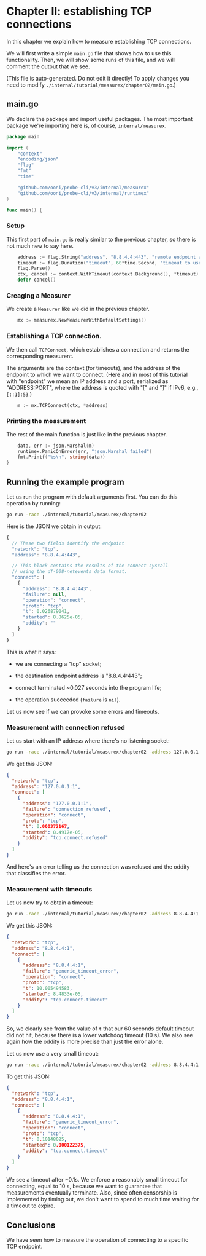 
# Chapter II: establishing TCP connections

In this chapter we explain how to measure establishing TCP connections.

We will first write a simple `main.go` file that shows how to use
this functionality. Then, we will show some runs of this file, and
we will comment the output that we see.

(This file is auto-generated. Do not edit it directly! To apply
changes you need to modify `./internal/tutorial/measurex/chapter02/main.go`.)

## main.go

We declare the package and import useful packages. The most
important package we're importing here is, of course, `internal/measurex`.

```Go
package main

import (
	"context"
	"encoding/json"
	"flag"
	"fmt"
	"time"

	"github.com/ooni/probe-cli/v3/internal/measurex"
	"github.com/ooni/probe-cli/v3/internal/runtimex"
)

func main() {
```
### Setup

This first part of `main.go` is really similar to the previous
chapter, so there is not much new to say here.

```Go
	address := flag.String("address", "8.8.4.4:443", "remote endpoint address")
	timeout := flag.Duration("timeout", 60*time.Second, "timeout to use")
	flag.Parse()
	ctx, cancel := context.WithTimeout(context.Background(), *timeout)
	defer cancel()
```

### Creaging a Measurer

We create a `Measurer` like we did in the previous chapter.

```Go
	mx := measurex.NewMeasurerWithDefaultSettings()
```

### Establishing a TCP connection.

We then call `TCPConnect`, which establishes a connection
and returns the corresponding measurent.

The arguments are the context (for timeouts), and the address
of the endpoint to which we want to connect. (Here and in
most of this tutorial with "endpoint" we mean an IP address
and a port, serialized as "ADDRESS:PORT", where the
address is quoted with "[" and "]" if IPv6, e.g., `[::1]:53`.)

```Go
	m := mx.TCPConnect(ctx, *address)
```

### Printing the measurement

The rest of the main function is just like in the previous chapter.

```Go
	data, err := json.Marshal(m)
	runtimex.PanicOnError(err, "json.Marshal failed")
	fmt.Printf("%s\n", string(data))
}

```

## Running the example program

Let us run the program with default arguments first. You can do
this operation by running:

```bash
go run -race ./internal/tutorial/measurex/chapter02
```

Here is the JSON we obtain in output:

```JavaScript
{
  // These two fields identify the endpoint
  "network": "tcp",
  "address": "8.8.4.4:443",

  // This block contains the results of the connect syscall
  // using the df-008-netevents data format.
  "connect": [
    {
      "address": "8.8.4.4:443",
      "failure": null,
      "operation": "connect",
      "proto": "tcp",
      "t": 0.026879041,
      "started": 8.8625e-05,
      "oddity": ""
    }
  ]
}
```

This is what it says:

- we are connecting a "tcp" socket;

- the destination endpoint address is "8.8.4.4:443";

- connect terminated ~0.027 seconds into the program life;

- the operation succeeded (`failure` is `nil`).

Let us now see if we can provoke some errors and timeouts.

### Measurement with connection refused

Let us start with an IP address where there's no listening socket:

```bash
go run -race ./internal/tutorial/measurex/chapter02 -address 127.0.0.1:1
```

We get this JSON:

```JSON
{
  "network": "tcp",
  "address": "127.0.0.1:1",
  "connect": [
    {
      "address": "127.0.0.1:1",
      "failure": "connection_refused",
      "operation": "connect",
      "proto": "tcp",
      "t": 0.000372167,
      "started": 8.4917e-05,
      "oddity": "tcp.connect.refused"
    }
  ]
}

```

And here's an error telling us the connection was refused and
the oddity that classifies the error.

### Measurement with timeouts

Let us now try to obtain a timeout:

```bash
go run -race ./internal/tutorial/measurex/chapter02 -address 8.8.4.4:1
```

We get this JSON:

```JSON
{
  "network": "tcp",
  "address": "8.8.4.4:1",
  "connect": [
    {
      "address": "8.8.4.4:1",
      "failure": "generic_timeout_error",
      "operation": "connect",
      "proto": "tcp",
      "t": 10.005494583,
      "started": 8.4833e-05,
      "oddity": "tcp.connect.timeout"
    }
  ]
}
```

So, we clearly see from the value of `t` that our 60 seconds
default timeout did not hit, because there is a lower watchdog
timeout (10 s). We also see again how the oddity is more
precise than just the error alone.

Let us now use a very small timeout:

```bash
go run -race ./internal/tutorial/measurex/chapter02 -address 8.8.4.4:1 -timeout 100ms
```

To get this JSON:

```JSON
{
  "network": "tcp",
  "address": "8.8.4.4:1",
  "connect": [
    {
      "address": "8.8.4.4:1",
      "failure": "generic_timeout_error",
      "operation": "connect",
      "proto": "tcp",
      "t": 0.10148025,
      "started": 0.000122375,
      "oddity": "tcp.connect.timeout"
    }
  ]
}
```

We see a timeout after ~0.1s. We enforce a reasonably small
timeout for connecting, equal to 10 s, because we want to
guarantee that measurements eventually terminate. Also, since
often censorship is implemented by timing out, we don't want
to spend to much time waiting for a timeout to expire.

## Conclusions

We have seen how to measure the operation of connecting
to a specific TCP endpoint.

